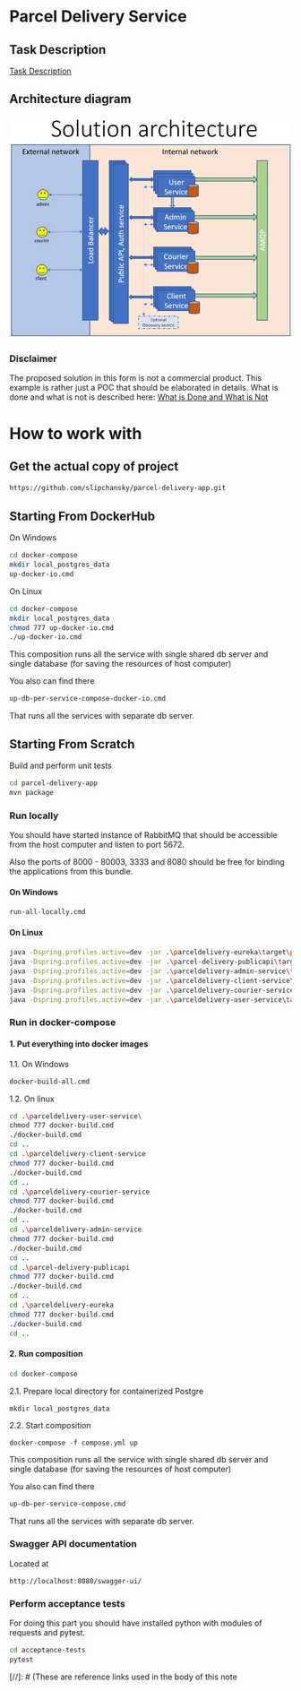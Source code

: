 # Parcel Delivery Service

## Task Description

[Task Description]

## Architecture diagram

![Architecture Diagram](https://github.com/slipchansky/parcel-delivery-app/blob/main/doc/architecture.jpg)

### Disclaimer
The proposed solution in this form is not a commercial product. This example is rather just a POC that should be elaborated in details. What is done and what is not is described here: [What is Done and What is Not]

# How to work with

## Get the actual copy of project

```bash
https://github.com/slipchansky/parcel-delivery-app.git
```


## Starting From DockerHub

On Windows

```bash
cd docker-compose
mkdir local_postgres_data
up-docker-io.cmd
```

On Linux

```bash
cd docker-compose
mkdir local_postgres_data
chmod 777 up-docker-io.cmd
./up-docker-io.cmd

```

This composition runs all the service with single shared db server and single database (for saving the resources of host computer)

You also can find there 

```bash
up-db-per-service-compose-docker-io.cmd
```

That runs all the services with separate db server.


## Starting From Scratch


Build and perform unit tests

```bash
cd parcel-delivery-app
mvn package
```

### Run locally

You should have started instance of RabbitMQ that should be accessible from the host computer and listen to port 5672. 

Also the ports of 8000 - 80003, 3333 and 8080 should be free for binding the applications from this bundle.

#### On Windows

```bash
run-all-locally.cmd
```

#### On Linux

```bash
java -Dspring.profiles.active=dev -jar .\parceldelivery-eureka\target\parceldelivery-eureka-0.0.1-SNAPSHOT.jar
java -Dspring.profiles.active=dev -jar .\parcel-delivery-publicapi\target\parcel-delivery-publicapi-0.0.1-SNAPSHOT.jar
java -Dspring.profiles.active=dev -jar .\parceldelivery-admin-service\target\parceldelivery-admin-service-0.0.1-SNAPSHOT.jar
java -Dspring.profiles.active=dev -jar .\parceldelivery-client-service\target\parceldelivery-client-service-0.0.1-SNAPSHOT.jar
java -Dspring.profiles.active=dev -jar .\parceldelivery-courier-service\target\parceldelivery-courier-service-0.0.1-SNAPSHOT.jar
java -Dspring.profiles.active=dev -jar .\parceldelivery-user-service\target\parceldelivery-user-service-0.0.1-SNAPSHOT.jar
```



### Run in docker-compose
#### 1. Put everything into docker images

1.1. On Windows

```bash
docker-build-all.cmd
```

1.2. On linux

```bash
cd .\parceldelivery-user-service\
chmod 777 docker-build.cmd
./docker-build.cmd
cd ..
cd .\parceldelivery-client-service
chmod 777 docker-build.cmd
./docker-build.cmd
cd ..
cd .\parceldelivery-courier-service
chmod 777 docker-build.cmd
./docker-build.cmd
cd ..
cd .\parceldelivery-admin-service
chmod 777 docker-build.cmd
./docker-build.cmd
cd ..
cd .\parcel-delivery-publicapi
chmod 777 docker-build.cmd
./docker-build.cmd
cd ..
cd .\parceldelivery-eureka
chmod 777 docker-build.cmd
./docker-build.cmd
cd ..

```
#### 2. Run composition

```bash
cd docker-compose
```

2.1. Prepare local directory for containerized Postgre

```
mkdir local_postgres_data

```

2.2. Start composition

```
docker-compose -f compose.yml up
```

This composition runs all the service with single shared db server and single database (for saving the resources of host computer)

You also can find there 

```bash
up-db-per-service-compose.cmd
```

That runs all the services with separate db server.

### Swagger API documentation

Located at

```
http://localhost:8080/swagger-ui/
```

### Perform acceptance tests

For doing this part you should have installed python with modules of requests and pytest.

```bash
cd acceptance-tests
pytest
```


[//]: # (These are reference links used in the body of this note

[What is Done and What is Not]: <https://github.com/slipchansky/parcel-delivery-app/blob/main/doc/whatisdoneadwhatisnot.md>
[Task Description]: <https://github.com/slipchansky/parcel-delivery-app/blob/main/doc/Tasks Description.pdf>